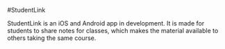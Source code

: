 #StudentLink

StudentLink is an iOS and Android app in development.
It is made for students to share notes for classes, which makes the material available to others taking the same course.
